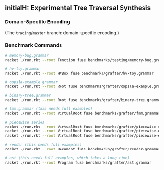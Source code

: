 ## initialH: Experimental Tree Traversal Synthesis

### Domain-Specific Encoding

(The `tracing`/`master` branch: domain-specific encoding.)

### Benchmark Commands

```bash
# memory-bug.grammar
racket ./run.rkt --root Function fuse benchmarks/testing/memory-bug.grammar

# hv-toy.grammar
racket ./run.rkt --root HVBox fuse benchmarks/grafter/hv-toy.grammar

# oopsla-example.grammar
racket ./run.rkt --root Root fuse benchmarks/grafter/oopsla-example.grammar

# binary-tree.grammar
racket ./run.rkt --root Root fuse benchmarks/grafter/binary-tree.grammar

# fmm.grammar (this needs full examples)
racket ./run.rkt --root VirtualRoot fuse benchmarks/grafter/fmm.grammar

# piecewise series
racket ./run.rkt --root VirtualRoot fuse benchmarks/grafter/piecewise-exp1.grammar
racket ./run.rkt --root VirtualRoot fuse benchmarks/grafter/piecewise-exp2.grammar
racket ./run.rkt --root VirtualRoot fuse benchmarks/grafter/piecewise-exp3.grammar

# render (this needs full examples)
racket ./run.rkt --root Document fuse benchmarks/grafter/render.grammar

# ast (this needs full examples, which takes a long time)
racket ./run.rkt --root Program fuse benchmarks/grafter/ast.grammar
```

